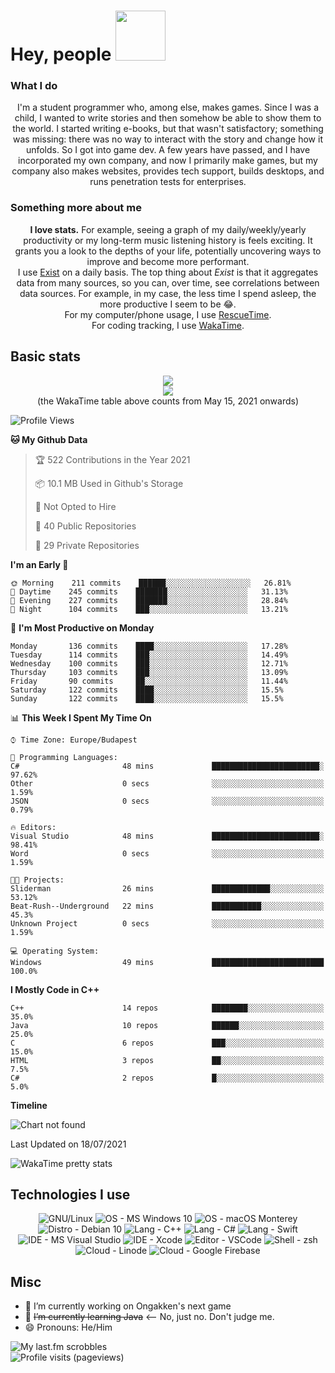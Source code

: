 # Hey, people <img src="https://github.com/simonSlamka/simonSlamka/blob/834880a865bb9b629ecbd092282f6ec3f9afb45d/v.gif" width="80px">

### What I do
<p align="center">
I'm a student programmer who, among else, makes games. Since I was a child, I wanted to write stories and then somehow be able to show them to the world. I started writing e-books, but that wasn't satisfactory; something was missing: there was no way to interact with the story and change how it unfolds. So I got into game dev. A few years have passed, and I have incorporated my own company, and now I primarily make games, but my company also makes websites, provides tech support, builds desktops, and runs penetration tests for enterprises.
</p>

### Something more about me
<p align="center">
<b>I love stats.</b> For example, seeing a graph of my daily/weekly/yearly productivity or my long-term music listening history is feels exciting. It grants you a look to the depths of your life, potentially uncovering ways to improve and become more performant.
<br/>I use <a href="exist.io">Exist</a> on a daily basis. The top thing about <i>Exist</i> is that it aggregates data from many sources, so you can, over time, see correlations between data sources. For example, in my case, the less time I spend asleep, the more productive I seem to be 😂.
<br/>For my computer/phone usage, I use <a href="rescuetime.com">RescueTime</a>.
<br/>For coding tracking, I use <a href="wakatime.com/simonSlamka">WakaTime</a>.
</p>

## Basic stats
<p align="center">
    <a href="https://ongakken.com/">
        <img align="center" src="https://github-readme-stats.vercel.app/api?username=simonSlamka&theme=chartreuse-dark&include_all_commits=true&count_private=true&line_height=25&show_icons=true" />
    </a>
    </br>
    <a href="https://wakatime.com/@simonSlamka">
        <img align="center" src="https://github-readme-stats.vercel.app/api/wakatime?username=simonSlamka&custom_title=Simon's%20WakaTime%20Stats&theme=chartreuse-dark"/>
    </a>
    <br/>
    (the WakaTime table above counts from May 15, 2021 onwards)
    <br/>

<!--START_SECTION:waka-->
![Profile Views](http://img.shields.io/badge/Profile%20Views-0-blue)

**🐱 My Github Data** 

> 🏆 522 Contributions in the Year 2021
 > 
> 📦 10.1 MB Used in Github's Storage 
 > 
> 🚫 Not Opted to Hire
 > 
> 📜 40 Public Repositories 
 > 
> 🔑 29 Private Repositories  
 > 
**I'm an Early 🐤** 

```text
🌞 Morning    211 commits    ██████░░░░░░░░░░░░░░░░░░░   26.81% 
🌆 Daytime    245 commits    ███████░░░░░░░░░░░░░░░░░░   31.13% 
🌃 Evening    227 commits    ███████░░░░░░░░░░░░░░░░░░   28.84% 
🌙 Night      104 commits    ███░░░░░░░░░░░░░░░░░░░░░░   13.21%

```
📅 **I'm Most Productive on Monday** 

```text
Monday       136 commits    ████░░░░░░░░░░░░░░░░░░░░░   17.28% 
Tuesday      114 commits    ███░░░░░░░░░░░░░░░░░░░░░░   14.49% 
Wednesday    100 commits    ███░░░░░░░░░░░░░░░░░░░░░░   12.71% 
Thursday     103 commits    ███░░░░░░░░░░░░░░░░░░░░░░   13.09% 
Friday       90 commits     ██░░░░░░░░░░░░░░░░░░░░░░░   11.44% 
Saturday     122 commits    ████░░░░░░░░░░░░░░░░░░░░░   15.5% 
Sunday       122 commits    ████░░░░░░░░░░░░░░░░░░░░░   15.5%

```


📊 **This Week I Spent My Time On** 

```text
⌚︎ Time Zone: Europe/Budapest

💬 Programming Languages: 
C#                       48 mins             ████████████████████████░   97.62% 
Other                    0 secs              ░░░░░░░░░░░░░░░░░░░░░░░░░   1.59% 
JSON                     0 secs              ░░░░░░░░░░░░░░░░░░░░░░░░░   0.79%

🔥 Editors: 
Visual Studio            48 mins             ████████████████████████░   98.41% 
Word                     0 secs              ░░░░░░░░░░░░░░░░░░░░░░░░░   1.59%

🐱‍💻 Projects: 
Sliderman                26 mins             █████████████░░░░░░░░░░░░   53.12% 
Beat-Rush--Underground   22 mins             ███████████░░░░░░░░░░░░░░   45.3% 
Unknown Project          0 secs              ░░░░░░░░░░░░░░░░░░░░░░░░░   1.59%

💻 Operating System: 
Windows                  49 mins             █████████████████████████   100.0%

```

**I Mostly Code in C++** 

```text
C++                      14 repos            ████████░░░░░░░░░░░░░░░░░   35.0% 
Java                     10 repos            ██████░░░░░░░░░░░░░░░░░░░   25.0% 
C                        6 repos             ███░░░░░░░░░░░░░░░░░░░░░░   15.0% 
HTML                     3 repos             ██░░░░░░░░░░░░░░░░░░░░░░░   7.5% 
C#                       2 repos             █░░░░░░░░░░░░░░░░░░░░░░░░   5.0%

```


**Timeline**

![Chart not found](https://raw.githubusercontent.com/simonSlamka/simonSlamka/main/charts/bar_graph.png) 


 Last Updated on 18/07/2021
<!--END_SECTION:waka-->

<img src="https://github.com/simonSlamka/simonSlamka/blob/main/images/stat.svg" alt="WakaTime pretty stats"/>
</p>

## Technologies I use
<p align="center">
  <a>
    <img src="https://img.shields.io/badge/OS-GNU%2FLinux-informational?style=flat&color=0000ff" alt="GNU/Linux"/>
  </a>
  <a>
    <img src="https://img.shields.io/badge/OS-Microsoft%20Windows%2010-informational?style=flat&color=0000ff" alt="OS - MS Windows 10"/>
  </a>
  <a>
    <img src="https://img.shields.io/badge/OS-macOS%20Monterey-informational?style=flat&color=0000ff" alt="OS - macOS Monterey"/>
  </a>
  <a>
    <img src="https://img.shields.io/badge/Distro-Debian%2010-informational?style=flat&color=0000ff" alt="Distro - Debian 10"/>
  </a>
  <a>
    <img src="https://img.shields.io/badge/Lang-C++-informational?style=flat&color=0000ff" alt="Lang - C++"/>
  </a>
  <a>
    <img src="https://img.shields.io/badge/Lang-C%23-informational?style=flat&color=0000ff" alt="Lang - C#"/>
  </a>
  <a>
    <img src="https://img.shields.io/badge/Lang-Swift-informational?style=flat&color=0000ff" alt="Lang - Swift"/>
  </a>
  <a>
    <img src="https://img.shields.io/badge/IDE-Microsoft%20Visual%20Studio-informational?style=flat&color=0000ff" alt="IDE - MS Visual Studio"/>
  </a>
  <a>
    <img src="https://img.shields.io/badge/IDE-Xcode-informational?style=flat&color=0000ff" alt="IDE - Xcode"/>
  </a>
  <a>
    <img src="https://img.shields.io/badge/Editor-VSCode-informational?style=flat&color=0000ff" alt="Editor - VSCode"/>
  </a>
  <a>
    <img src="https://img.shields.io/badge/Shell-zsh-informational?style=flat&color=0000ff" alt="Shell - zsh"/>
  </a>
  <a>
    <img src="https://img.shields.io/badge/Cloud-linode-informational?style=flat&color=0000ff" alt="Cloud - Linode"/>
  </a>
  <a>
    <img src="https://img.shields.io/badge/Cloud-Google%20Firebase-informational?style=flat&color=0000ff" alt="Cloud - Google Firebase"/>
  </a>
</p>

## Misc
<p align="center">
<ul>
    <li>🔭 I’m currently working on Ongakken's next game</li>
    <li>🌱 <s>I’m currently learning Java</s> <-- No, just no. Don't judge me.</li>
    <li>😄 Pronouns: He/Him</li>
</ul>
  <a>
    <img src="https://lastfm-recently-played.vercel.app/api?user=simtoon1011&width=500&count=10" alt="My last.fm scrobbles"/>
  </a>

  </br>
  <a>
    <img src="https://komarev.com/ghpvc/?username=simonSlamka" alt="Profile visits (pageviews)"/>
  </a>
</p>